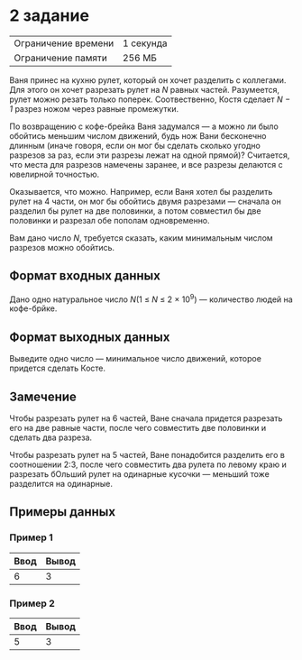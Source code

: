 # 2 задание
<table>
  <tr>
      <td>Ограничение времени</td>
      <td>1 секунда</td>
  </tr>
  <tr>
      <td>Ограничение памяти</td>
      <td>256 МБ</td>
  </tr>
</table>

Ваня принес на кухню рулет, который он хочет разделить с коллегами. Для этого он хочет разрезать рулет на <i>﻿N﻿</i> равных частей. 
Разумеется, рулет можно резать только поперек. Соотвественно, Костя сделает ﻿<i>﻿N − 1</i>﻿ разрез ножом через равные промежутки.  

По возвращению с кофе-брейка Ваня задумался — а можно ли было обойтись меньшим числом движений, будь нож Вани бесконечно длинным 
(иначе говоря, если он мог бы сделать сколько угодно разрезов за раз, если эти разрезы лежат на одной прямой)? Считается, что места 
для разрезов намечены заранее, и все разрезы делаются с ювелирной точностью.  

Оказывается, что можно. Например, если Ваня хотел бы разделить рулет на ﻿4﻿ части, он мог бы обойтись двумя разрезами — сначала он 
разделил бы рулет на две половинки, а потом совместил бы две половинки и разрезал обе пополам одновременно.  

Вам дано число ﻿<i>﻿N﻿</i>﻿, требуется сказать, каким минимальным числом разрезов можно обойтись.

## Формат входных данных
Дано одно натуральное число ﻿<i>﻿N﻿</i>(1 ≤ <i>﻿N﻿</i> ≤ 2 × 10<sup>9</sup>)﻿ — количество людей на кофе-брйке.

## Формат выходных данных
Выведите одно число — минимальное число движений, которое придется сделать Косте.

## Замечение
Чтобы разрезать рулет на ﻿6﻿ частей, Ване сначала придется разрезать его на две равные части, после чего совместить две половинки и 
сделать два разреза.  

Чтобы разрезать рулет на 5﻿ частей, Ване понадобится разделить его в соотношении ﻿2:3﻿, после чего совместить два рулета по левому краю 
и разрезать бОльший рулет на одинарные кусочки — меньший тоже разделится на одинарные.

## Примеры данных

### Пример 1
| Ввод | Вывод |
|:-----|:------|
| 6    | 3     |

### Пример 2
| Ввод | Вывод |
|:-----|:------|
| 5    | 3     |